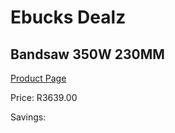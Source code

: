 
# Ebucks Dealz
## Bandsaw 350W 230MM
[Product Page](https://www.ebucks.com/web/shop/productSelected.do?prodId=1198294279&catId=717342768)

Price: R3639.00

Savings: 


	